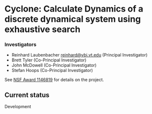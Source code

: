 
# Cyclone: Calculate Dynamics of a discrete dynamical system using exhaustive search 

### Investigators 
* Reinhard Laubenbacher reinhard@vbi.vt.edu (Principal Investigator)
* Brett Tyler (Co-Principal Investigator)
* John McDowell (Co-Principal Investigator)
* Stefan Hoops (Co-Principal Investigator)

See [NSF Award 1146819](http://www.nsf.gov/awardsearch/showAward.do?AwardNumber=1146819&WT.z_pims_id=5444) for details on the project. 
## Current status

Development

